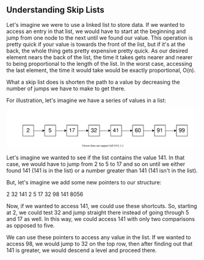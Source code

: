 ## Understanding Skip Lists

Let's imagine we were to use a linked list to store data. If we wanted to access an entry in that list, we would have to start at the beginning and jump from one node to the next until we found our value. This operation is pretty quick if your value is towards the front of the list, but if it's at the back, the whole thing gets pretty expensive pretty quick. 
As our desired element nears the back of the list, the time it takes gets nearer and nearer to being proportional to the length of the list. In the worst case, accessing the last element, the time it would take would be exactly proportional, O(n).

What a skip list does is shorten the path to a value by decreasing the number of jumps we have to make to get there. 

For illustration, let's imagine we have a series of values in a list:

![Linked List simple](https://github.com/benjdod/datastructures/blob/master/resources/skiplist_linked_simple.svg)

Let's imagine we wanted to see if the list contains the value 141. In that case, we would have to jump from 2 to 5 to 17 and so on until we either found 141 (141 is in the list) or a number greater than 141 (141 isn't in the list). 

But, let's imagine we add some new pointers to our structure:

2      32    141
2 5 17 32 98 141 8056

Now, if we wanted to access 141, we could use these shortcuts. So, starting at 2, we could test 32 and jump straight there instead of going through 5 and 17 as well. In this way, we could access 141 with only two comparisons as opposed to five.

We can use these pointers to access any value in the list. If we wanted to access 98, we would jump to 32 on the top row, then after finding out that 141 is greater, we would descend a level and proceed there. 
